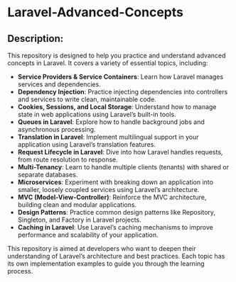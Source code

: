 # Laravel-Advanced-Concepts

## Description:
This repository is designed to help you practice and understand advanced concepts in Laravel. It covers a variety of essential topics, including:

- **Service Providers & Service Containers**: Learn how Laravel manages services and dependencies.
- **Dependency Injection**: Practice injecting dependencies into controllers and services to write clean, maintainable code.
- **Cookies, Sessions, and Local Storage**: Understand how to manage state in web applications using Laravel’s built-in tools.
- **Queues in Laravel**: Explore how to handle background jobs and asynchronous processing.
- **Translation in Laravel**: Implement multilingual support in your application using Laravel’s translation features.
- **Request Lifecycle in Laravel**: Dive into how Laravel handles requests, from route resolution to response.
- **Multi-Tenancy**: Learn to handle multiple clients (tenants) with shared or separate databases.
- **Microservices**: Experiment with breaking down an application into smaller, loosely coupled services using Laravel’s architecture.
- **MVC (Model-View-Controller)**: Reinforce the MVC architecture, building clean and modular applications.
- **Design Patterns**: Practice common design patterns like Repository, Singleton, and Factory in Laravel projects.
- **Caching in Laravel**: Use Laravel’s caching mechanisms to improve performance and scalability of your application.

This repository is aimed at developers who want to deepen their understanding of Laravel’s architecture and best practices. Each topic has its own implementation examples to guide you through the learning process.
